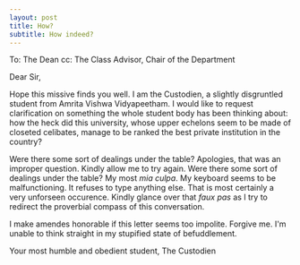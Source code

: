 ```yaml
---
layout: post
title: How?
subtitle: How indeed?
---
```


To: The Dean
cc: The Class Advisor, Chair of the Department

Dear Sir,

Hope this missive finds you well. I am the Custodien, a slightly disgruntled student from Amrita Vishwa Vidyapeetham. I would like to request clarification on something the whole student body has been thinking about: how the heck did this university, whose upper echelons seem to be made of closeted celibates, manage to be ranked the best private institution in the country? 

Were there some sort of dealings under the table? Apologies, that was an improper question. Kindly allow me to try again. Were there some sort of dealings under the table? My most *mia culpa*. My keyboard seems to be malfunctioning. It refuses to type anything else. That is most certainly a very unforseen occurence. Kindly glance over that *faux pas* as I try to redirect the proverbial compass of this conversation.


I make amendes honorable if this letter seems too impolite. Forgive me. I'm unable to think straight in my stupified state of befuddlement.

Your most humble and obedient student,
The Custodien
